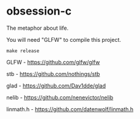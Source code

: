 # obsession-c
The metaphor about life.

You will need "GLFW" to compile this project.

```
make release
```

GLFW - https://github.com/glfw/glfw

stb - https://github.com/nothings/stb

glad - https://github.com/Dav1dde/glad

nelib - https://github.com/nenevictor/nelib

linmath.h - https://github.com/datenwolf/linmath.h
